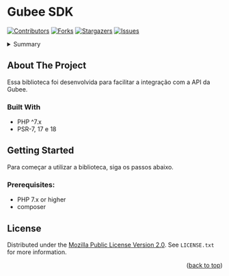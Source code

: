 <a name="readme-top"></a>

<h1 align="left">Gubee SDK</h1>

[![Contributors][contributors-shield]][contributors-url]
[![Forks][forks-shield]][forks-url]
[![Stargazers][stars-shield]][stars-url]
[![Issues][issues-shield]][issues-url]

<details>
  <summary>Summary</summary>
  <ol>
    <li>
      <a href="#about-the-project">About The Project</a>
      <ul>
        <li><a href="#built-with">Built With</a></li>
      </ul>
    </li>
    <li>
      <a href="#getting-started">Getting Started</a>
      <ul>
        <li><a href="#prerequisites">Prerequisites</a></li>
        <li><a href="#installation">Installation</a></li>
      </ul>
    </li>
    <li><a href="#using-template">Using template</a></li>
    <li><a href="#license">License</a></li>
  </ol>
</details>

## About The Project

Essa biblioteca foi desenvolvida para facilitar a integração com a API da Gubee.

### Built With

- PHP ^7.x
- PSR-7, 17 e 18

## Getting Started

Para começar a utilizar a biblioteca, siga os passos abaixo.

### Prerequisites:
- PHP 7.x or higher
- composer

## License

Distributed under the [Mozilla Public License Version 2.0](LICENSE.txt). See `LICENSE.txt` for more information.

<p align="right">(<a href="#readme-top">back to top</a>)</p>

<!-- https://www.markdownguide.org/basic-syntax/#reference-style-links -->
[contributors-shield]: https://img.shields.io/github/contributors/maco-studios/gubee-sdk.svg?style=for-the-badge
[contributors-url]: https://github.com/maco-studios/gubee-sdk/graphs/contributors
[forks-shield]: https://img.shields.io/github/forks/maco-studios/gubee-sdk.svg?style=for-the-badge
[forks-url]: https://github.com/maco-studios/gubee-sdk/network/members
[stars-shield]: https://img.shields.io/github/stars/maco-studios/gubee-sdk.svg?style=for-the-badge
[stars-url]: https://github.com/maco-studios/gubee-sdk/stargazers
[issues-shield]: https://img.shields.io/github/issues/maco-studios/gubee-sdk.svg?style=for-the-badge
[issues-url]: https://github.com/maco-studios/gubee-sdk/issues
